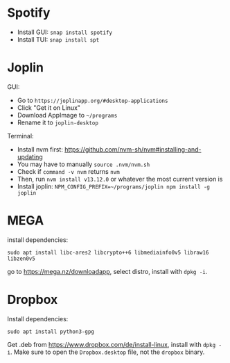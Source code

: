 # Spotify

- Install GUI: `snap install spotify`
- Install TUI: `snap install spt`

# Joplin

GUI:
- Go to `https://joplinapp.org/#desktop-applications`
- Click "Get it on Linux"
- Download AppImage to `~/programs`
- Rename it to `joplin-desktop`

Terminal:
- Install nvm first: https://github.com/nvm-sh/nvm#installing-and-updating
- You may have to manually `source .nvm/nvm.sh`
- Check if `command -v nvm` returns `nvm`
- Then, run `nvm install v13.12.0` or whatever the most current version is
- Install joplin: `NPM_CONFIG_PREFIX=~/programs/joplin npm install -g joplin`

# MEGA

install dependencies:
```
sudo apt install libc-ares2 libcrypto++6 libmediainfo0v5 libraw16 libzen0v5
```
go to https://mega.nz/downloadapp, select distro, install with `dpkg -i`.

# Dropbox

Install dependencies:
```
sudo apt install python3-gpg
```
Get .deb from https://www.dropbox.com/de/install-linux, install with `dpkg -i`.
Make sure to open the `Dropbox.desktop` file, not the `dropbox` binary.
